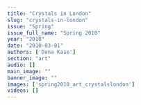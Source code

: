 ```yaml
---
title: "Crystals in London"
slug: "crystals-in-london"
issue: "Spring"
issue_full_name: "Spring 2010"
year: "2010"
date: "2010-03-01"
authors: ['Dana Kase']
section: "art"
audio: []
main_image: ""
banner_image: ""
images: ['spring2010_art_crystalslondon']
videos: []
---
```

